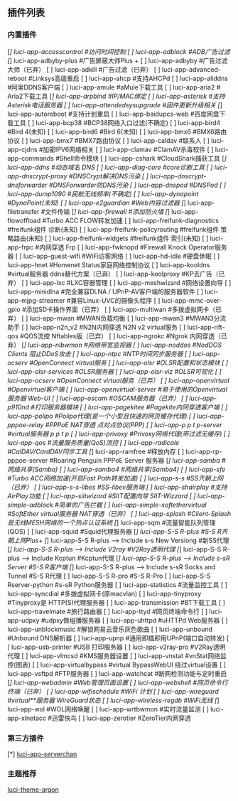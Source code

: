 ## 插件列表
### 内置插件
[*] luci-app-accesscontrol #访问时间控制
[ ] luci-app-adblock #ADB广告过滤
[*] luci-app-adbyby-plus #广告屏蔽大师Plus +
[ ] luci-app-adbyby #广告过滤大师（已弃）
[ ] luci-app-adkill #广告过滤（已弃）
[ ] luci-app-advanced-reboot #Linksys高级重启
[ ] luci-app-ahcp #支持AHCPd
[ ] luci-app-aliddns #阿里DDNS客户端
[ ] luci-app-amule #aMule下载工具
[ ] luci-app-aria2 # Aria2下载工具
[*] luci-app-arpbind #IP/MAC绑定
[ ] luci-app-asterisk #支持Asterisk电话服务器
[ ] luci-app-attendedsysupgrade #固件更新升级相关
[*] luci-app-autoreboot #支持计划重启
[ ] luci-app-baidupcs-web #百度网盘下载工具
[ ] luci-app-bcp38 #BCP38网络入口过滤(不确定)
[ ] luci-app-bird4 #Bird 4(未知)
[ ] luci-app-bird6 #Bird 6(未知)
[ ] luci-app-bmx6 #BMX6路由协议
[ ] luci-app-bmx7 #BMX7路由协议
[ ] luci-app-caldav #联系人
[ ] luci-app-cjdns #加密IPV6网络相关
[ ] luci-app-clamav #ClamAV杀毒软件
[ ] luci-app-commands #Shell命令模块
[ ] luci-app-cshark #CloudShark捕获工具
[*] luci-app-ddns #动态域名 DNS
[ ] luci-app-diag-core #core诊断工具
[ ] luci-app-dnscrypt-proxy #DNSCrypt解决DNS污染
[ ] luci-app-dnscrypt-dnsforwarder #DNSForwarder防DNS污染
[ ] luci-app-dnspod #DNSPod
[ ] luci-app-dump1090 #民航无线频率(不确定)
[ ] luci-app-dynapoint #DynaPoint(未知)
[ ] luci-app-e2guardian #Web内容过滤器
[*] luci-app-filetransfer #文件传输
[*] luci-app-firewall #添加防火墙
[*] luci-app-flowoffload #Turbo ACC FLOW转发加速
[ ] luci-app-freifunk-diagnostics #freifunk组件 诊断(未知)
[ ] luci-app-freifunk-policyrouting #freifunk组件 策略路由(未知)
[ ] luci-app-freifunk-widgets #freifunk组件 索引(未知)
[ ] luci-app-frpc #内网穿透 Frp
[ ] luci-app-fwknopd #Firewall Knock Operator服务器
[ ] luci-app-guest-wifi #WiFi访客网络
[ ] luci-app-hd-idle #硬盘休眠
[ ] luci-app-hnet #Homenet Status家庭网络控制协议
[ ] luci-app-kooldns #virtual服务器 ddns替代方案（已弃）
[ ] luci-app-koolproxy #KP去广告（已弃）
[ ] luci-app-lxc #LXC容器管理
[ ] luci-app-meshwizard #网络设置向导
[ ] luci-app-minidlna #完全兼容DLNA / UPnP-AV客户端的服务器软件
[ ] luci-app-mjpg-streamer #兼容Linux-UVC的摄像头程序
[ ] luci-app-mmc-over-gpio #添加SD卡操作界面（已弃）
[ ] luci-app-multiwan #多拨虚拟网卡（已弃）
[ ] luci-app-mwan #MWAN负载均衡
[ ] luci-app-mwan3 #MWAN3分流助手
[ ] luci-app-n2n_v2 #N2N内网穿透 N2N v2 virtual服务
[ ] luci-app-nft-qos #QOS流控 Nftables版（已弃）
[ ] luci-app-ngrokc #Ngrok 内网穿透（已弃）
[*] luci-app-nlbwmon #网络带宽监视器
[ ] luci-app-noddos #NodDOS Clients 阻止DDoS攻击
[ ] luci-app-ntpc #NTP时间同步服务器
[ ] luci-app-ocserv #OpenConnect virtual服务
[ ] luci-app-olsr #OLSR配置和状态模块
[ ] luci-app-olsr-services #OLSR服务器
[ ] luci-app-olsr-viz #OLSR可视化
[ ] luci-app-ocserv #OpenConnect virtual服务（已弃）
[ ] luci-app-openvirtual #Openvirtual客户端
[ ] luci-app-openvirtual-server #易于使用的Openvirtual服务器 Web-UI
[ ] luci-app-oscam #OSCAM服务器（已弃）
[ ] luci-app-p910nd #打印服务器模块
[ ] luci-app-pagekitee #Pagekite内网穿透客户端
[ ] luci-app-polipo #Polipo代理(是一个小型且快速的网页缓存代理)
[ ] luci-app-pppoe-relay #PPPoE NAT穿透 点对点协议(PPP)
[ ] luci-app-p p t p-server #virtual服务器 p p t p
[ ] luci-app-privoxy #Privoxy网络代理(带过滤无缓存)
[ ] luci-app-qos #流量服务质量(QoS)流控
[ ] luci-app-radicale #CalDAV/CardDAV同步工具
[*] luci-app-ramfree #释放内存
[ ] luci-app-rp-pppoe-server #Roaring Penguin PPPoE Server 服务器
[*] luci-app-samba #网络共享(Samba)
[ ] luci-app-samba4 #网络共享(Samba4)
[ ] luci-app-sfe #Turbo ACC网络加速(开启Fast Path转发加速)
[ ] luci-app-s-s #SS兲朝上网（已弃）
[ ] luci-app-s-s-libes #SS-libev服务端
[ ] luci-app-shairplay #支持AirPlay功能
[ ] luci-app-siitwizard #SIIT配置向导 SIIT-Wizzard
[ ] luci-app-simple-adblock #简单的广告拦截
[ ] luci-app-simple-softethervirtual #SoftEther virtual服务器 NAT穿透（已弃）
[ ] luci-app-splash #Client-Splash是无线MESH网络的一个热点认证系统
[*] luci-app-sqm #流量智能队列管理(QOS)
[ ] luci-app-squid #Squid代理服务器
[*] luci-app-S-S R-plus #S-S R兲朝上网Plus+
	[*] luci-app-S-S R-plus —> Include s-s New Versiong #新SS代理
	[*] luci-app-S-S R-plus —> Include V2ray #V2Ray透明代理
	[*] luci-app-S-S R-plus —> Include Kcptun #Kcptun代理
	[*] luci-app-S-S R-plus —> Include s-sR Server #S-S R客户端
	[*] luci-app-S-S R-plus —> Include s-sR Socks and Tunnel #S-S R代理
[ ] luci-app-S-S R-pro #S-S R-Pro
[ ] luci-app-S-S Rserver-python #s-sR Python服务器
[ ] luci-app-statistics #流量监控工具
[ ] luci-app-syncdial #多拨虚拟网卡(原macvlan)
[ ] luci-app-tinyproxy #Tinyproxy是 HTTP(S)代理服务器
[ ] luci-app-transmission #BT下载工具
[ ] luci-app-travelmate #旅行路由器
[ ] luci-app-ttyd #网页终端命令行
[ ] luci-app-udpxy #udpxy做组播服务器
[ ] luci-app-uhttpd #uHTTPd Web服务器
[ ] luci-app-unblockmusic #解锁网易云音乐灰色歌曲
[ ] luci-app-unbound #Unbound DNS解析器
[ ] luci-app-upnp #通用即插即用UPnP(端口自动转发)
[ ] luci-app-usb-printer #USB 打印服务器
[ ] luci-app-v2ray-pro #V2Ray透明代理
[ ] luci-app-vlmcsd #KMS服务器设置
[ ] luci-app-vnstat #vnStat网络监控(图表)
[ ] luci-app-virtualbypass #virtual BypassWebUI 绕过virtual设置
[ ] luci-app-vsftpd #FTP服务器
[ ] luci-app-watchcat #断网检测功能与定时重启
[*] luci-app-webadmin #Web管理页面设置
[ ] luci-app-webshell #网页命令行终端（已弃）
[ ] luci-app-wifischedule #WiFi 计划
[ ] luci-app-wireguard #virtual**服务器 WireGuard状态
[ ] luci-app-wireless-regdb #WiFi无线
[*] luci-app-wol #WOL网络唤醒
[ ] luci-app-wrtbwmon #实时流量监测
[ ] luci-app-xlnetacc #迅雷快鸟
[ ] luci-app-zerotier #ZeroTier内网穿透
### 第三方插件
[*] [luci-app-serverchan](https://github.com/tty228/luci-app-serverchan)
### 主题推荐
[luci-theme-argon](https://github.com/jerrykuku/luci-theme-argon)